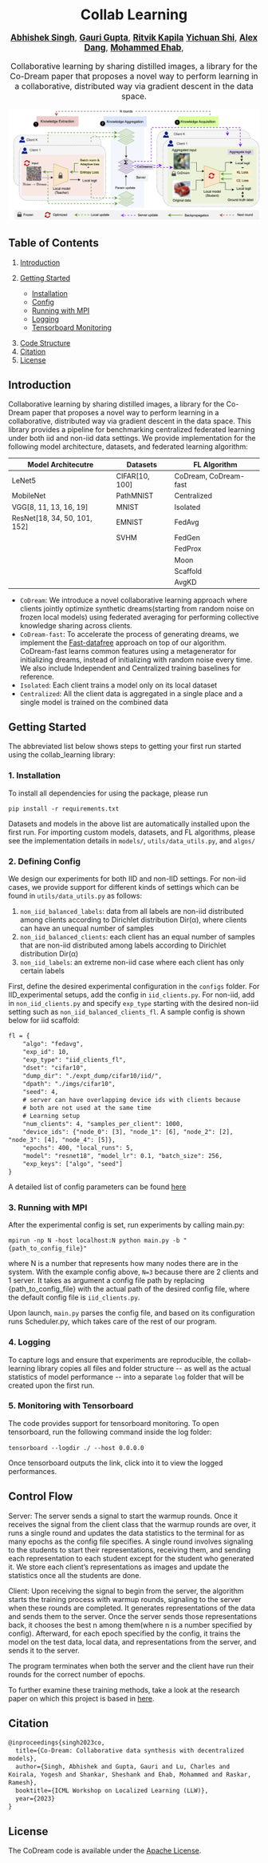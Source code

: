 <div align="center">
  <h1>Collab Learning</h1>

  <p style="font-size:1.2em">
    <a href="https://github.com/tremblerz"><strong>Abhishek Singh</strong></a>,
    <a href="https://github.com/GauriGupta19"><strong>Gauri Gupta</strong></a>, 
    <a href="https://github.com/RitvikKapila"><strong>Ritvik Kapila</strong></a>
    <a href="https://github.com/photonshi"><strong>Yichuan Shi</strong></a>, 
    <a href="https://github.com/Tropylium"><strong>Alex Dang</strong></a>, 
    <a href="https://github.com/mohammedehab2002"><strong>Mohammed Ehab</strong></a>, 
  </p>

  <p align="center" style="font-size:16px">Collaborative learning by sharing distilled images, a library for the Co-Dream paper that proposes a novel way to perform learning in a collaborative, distributed way via gradient descent in the data space.  </p>
  <!-- Images? -->
  <!-- <p align="center">
    <img src="media/teaser.gif" />
  </p> -->
</div>

![CoDream pipeline diagram](assets/pipeline.png)

<!-- Introduction: fl in iid/ noniid; noniid supports heterogeneity parameter, list of models -->
<!-- Link to paper -->

## Table of Contents
1. [Introduction](#introduction)
2. [Getting Started](#baselines)
    - [Installation](#1-installation)
    - [Config](#2-defining-config)
    - [Running with MPI](#3-running-with-mpi)
    - [Logging](#4-logging)
    - [Tensorboard Monitoring](#5-monitoring-with-tensorboard)

    </ul>
<!-- 4. [Training](#training) -->
3. [Code Structure](#developer)
4. [Citation](#citation)
5. [License](#license)

## Introduction <a name="introduction"></a>
Collaborative learning by sharing distilled images, a library for the Co-Dream paper that proposes a novel way to perform learning in a collaborative, distributed way via gradient descent in the data space. This library provides a pipeline for benchmarking centralized federated learning under both iid and non-iid data settings. We provide implementation for the following model architecture, datasets, and federated learning algorithm:

| Model Architecutre           | Datasets       | FL Algorithm            |
|------------------------------|----------------|-------------------------|
| LeNet5                       | CIFAR[10, 100] | CoDream, CoDream-fast |
| MobileNet                    | PathMNIST      | Centralized             |
| VGG[8, 11, 13, 16, 19]       | MNIST          | Isolated                |
| ResNet[18, 34, 50, 101, 152] | EMNIST         | FedAvg                  |
|                              | SVHM           | FedGen                  |
|                              |                | FedProx                 |
|                              |                | Moon                    |
|                              |                | Scaffold                |
|                              |                | AvgKD                   |

* `CoDream`:  We introduce a novel collaborative learning approach where clients jointly optimize synthetic dreams(starting from random noise on frozen local models) using federated averaging for performing collective knowledge sharing across clients.  
* `CoDream-fast`:  To accelerate the process of generating dreams, we implement the [Fast-datafree](https://arxiv.org/pdf/2112.06253.pdf) approach on top of our algorithm. CoDream-fast learns common features using a metagenerator for initializing dreams, instead of initializing with random noise every time.  
We also include Independent and Centralized training baselines for reference.  
* `Isolated`: Each client trains a model only on its local dataset  
* `Centralized`: All the client data is aggregated in a single place and a single model is trained on the combined data  

<!-- TODO: add possible mpirun note? -->

## Getting Started <a name="baselines"></a>
<!-- how to run baselines - include brief overview of supported baselines, how to define config, and how dataset is downloaded -->

The abbreviated list below shows steps to getting your first run started using the collab_learning library:

### 1. Installation <a name="installation"></a>
To install all dependencies for using the package, please run
```
pip install -r requirements.txt
```
Datasets and models in the above list are automatically installed upon the first run. For importing custom models, datasets, and FL algorithms, please see the implementation details in `models/`, `utils/data_utils.py`, and `algos/`

### 2. Defining Config <a name="config"></a>
We design our experiments for both IID and non-IID settings. For non-iid cases, we provide support for different kinds of settings which can be found in `utils/data_utils.py` as follows:  
1. ```non_iid_balanced_labels```: data from all labels are non-iid distributed among clients according to Dirichlet distribution Dir(α), where clients can have an unequal number of samples  
2. ```non_iid_balanced_clients```: each client has an equal number of samples that are non-iid distributed among labels according to Dirichlet distribution Dir(α)  
3. ```non_iid_labels```: an extreme non-iid case where each client has only certain labels

First, define the desired experimental configuration in the `configs` folder. For IID_experimental setups, add the config in `iid_clients.py`. For non-iid, add in `non_iid_clients.py` and specify ```exp_type``` starting with the desired non-iid setting such as ```non_iid_balanced_clients_fl```.  A sample config is shown below for iid scaffold:

```
fl = {
    "algo": "fedavg",
    "exp_id": 10,
    "exp_type": "iid_clients_fl",
    "dset": "cifar10",
    "dump_dir": "./expt_dump/cifar10/iid/",
    "dpath": "./imgs/cifar10",
    "seed": 4,
    # server can have overlapping device ids with clients because
    # both are not used at the same time
    # Learning setup
    "num_clients": 4, "samples_per_client": 1000,
    "device_ids": {"node_0": [3], "node_1": [6], "node_2": [2], "node_3": [4], "node_4": [5]},
    "epochs": 400, "local_runs": 5,
    "model": "resnet18", "model_lr": 0.1, "batch_size": 256,
    "exp_keys": ["algo", "seed"]
}
```
A detailed list of config parameters can be found [here](https://github.com/tremblerz/collab_learning/blob/codream_public/configs/README.md)

### 3. Running with MPI <a name="mpi"></a>

After the experimental config is set, run experiments by calling main.py:
```
mpirun -np N -host localhost:N python main.py -b "{path_to_config_file}"
```
where N is a number that represents how many nodes there are in the system. With the example config above, `N=3` because there are 2 clients and 1 server.  It takes as argument a config file path by replacing {path_to_config_file} with the actual path of the desired config file, where the default config file is ```iid_clients.py```.  

Upon launch, ```main.py``` parses the config file, and based on its configuration runs Scheduler.py, which takes care of the rest of our program.

### 4. Logging <a name="logging"></a>

To capture logs and ensure that experiments are reproducible, the collab-learning library copies all files and folder structure -- as well as the actual statistics of model performance -- into a separate `log` folder that will be created upon the first run. 

### 5. Monitoring with Tensorboard <a name="tensorboard"></a>

The code provides support for tensorboard monitoring. To open tensorboard, run the following command inside the log folder:

```tensorboard --logdir ./ --host 0.0.0.0```

Once tensorboard outputs the link, click into it to view the logged performances.

<!-- how to run training - essentially very similar to baseline but maybe more detail on config / code structure? -->

## Control Flow <a name="developer"></a>

Server:
The server sends a signal to start the warmup rounds. Once it receives the signal from the client class that the warmup rounds are over, it runs a single round and updates the data statistics to the terminal for as many epochs as the config file specifies.
A single round involves signaling to the students to start their representations, receiving them, and sending each representation to each student except for the student who generated it. We store each client’s representations as images and update the statistics once all the students are done.<br />

Client:
Upon receiving the signal to begin from the server, the algorithm starts the training process with warmup rounds, signaling to the server when these rounds are completed. It generates representations of the data and sends them to the server. Once the server sends those representations back, it chooses the best n among them(where n is a number specified by config). Afterward, for each epoch specified by the config, it trains the model on the test data, local data, and representations from the server, and sends it to the server.<br />

The program terminates when both the server and the client have run their rounds for the correct number of epochs.<br />

To further examine these training methods, take a look at the research paper on which this project is based in [here](https://arxiv.org/abs/1912.08795).  
 

## Citation <a name="citation"></a>
```
@inproceedings{singh2023co,
  title={Co-Dream: Collaborative data synthesis with decentralized models},
  author={Singh, Abhishek and Gupta, Gauri and Lu, Charles and Koirala, Yogesh and Shankar, Sheshank and Ehab, Mohammed and Raskar, Ramesh},
  booktitle={ICML Workshop on Localized Learning (LLW)},
  year={2023}
}
```
## License <a name="license"></a>
The CoDream code is available under the [Apache License](LICENSE).
